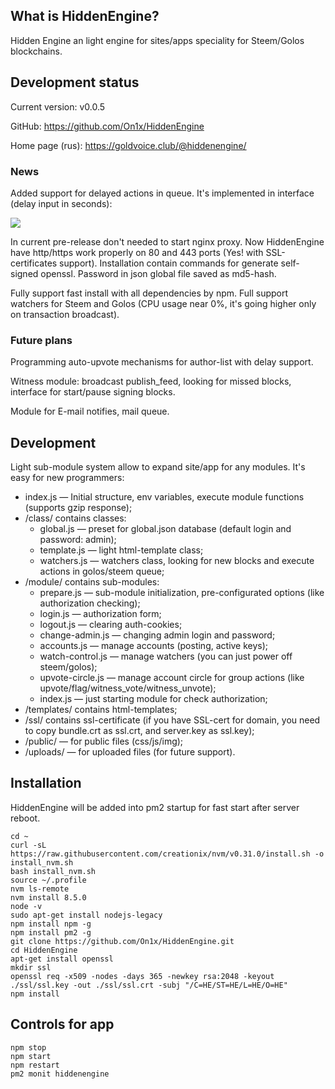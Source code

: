 ## What is HiddenEngine?
Hidden Engine an light engine for sites/apps speciality for Steem/Golos blockchains.

## Development status
Current version: v0.0.5

GitHub: https://github.com/On1x/HiddenEngine

Home page (rus): https://goldvoice.club/@hiddenengine/

### News
Added support for delayed actions in queue. It's implemented in interface (delay input in seconds):

![](http://on1x.com/screen/09-2017/90f9-514e.png)

In current pre-release don't needed to start nginx proxy. Now HiddenEngine have http/https work properly on 80 and 443 ports (Yes! with SSL-certificates support). Installation contain commands for generate self-signed openssl. Password in json global file saved as md5-hash.

Fully support fast install with all dependencies by npm. Full support watchers for Steem and Golos (CPU usage near 0%, it's going higher only on transaction broadcast).

### Future plans
Programming auto-upvote mechanisms for author-list with delay support.

Witness module: broadcast publish_feed, looking for missed blocks, interface for start/pause signing blocks.

Module for E-mail notifies, mail queue.

## Development
Light sub-module system allow to expand site/app for any modules. It's easy for new programmers:
- index.js &mdash; Initial structure, env variables, execute module functions (supports gzip response);
- /class/ contains classes:
	- global.js &mdash; preset for global.json database (default login and password: admin);
	- template.js &mdash; light html-template class;
	- watchers.js &mdash; watchers class, looking for new blocks and execute actions in golos/steem queue;
- /module/ contains sub-modules:
	- prepare.js &mdash; sub-module initialization, pre-configurated options (like authorization checking);
	- login.js &mdash; authorization form;
	- logout.js &mdash; clearing auth-cookies;
	- change-admin.js &mdash; changing admin login and password;
	- accounts.js &mdash; manage accounts (posting, active keys);
	- watch-control.js &mdash; manage watchers (you can just power off steem/golos);
	- upvote-circle.js &mdash; manage account circle for group actions (like upvote/flag/witness_vote/witness_unvote);
	- index.js &mdash; just starting module for check authorization;
- /templates/ contains html-templates;
- /ssl/ contains ssl-certificate (if you have SSL-cert for domain, you need to copy bundle.crt as ssl.crt, and server.key as ssl.key);
- /public/ &mdash; for public files (css/js/img);
- /uploads/ &mdash; for uploaded files (for future support).

## Installation
HiddenEngine will be added into pm2 startup for fast start after server reboot.
```
cd ~
curl -sL https://raw.githubusercontent.com/creationix/nvm/v0.31.0/install.sh -o install_nvm.sh
bash install_nvm.sh
source ~/.profile
nvm ls-remote
nvm install 8.5.0
node -v
sudo apt-get install nodejs-legacy
npm install npm -g
npm install pm2 -g
git clone https://github.com/On1x/HiddenEngine.git
cd HiddenEngine
apt-get install openssl
mkdir ssl
openssl req -x509 -nodes -days 365 -newkey rsa:2048 -keyout ./ssl/ssl.key -out ./ssl/ssl.crt -subj "/C=HE/ST=HE/L=HE/O=HE"
npm install
```
## Controls for app
```
npm stop
npm start
npm restart
pm2 monit hiddenengine
```